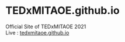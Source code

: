 # TEDxMITAOE.github.io
Official Site of TEDxMITAOE 2021  
Live : [tedxmitaoe.github.io](https://tedxmitaoe.github.io)
